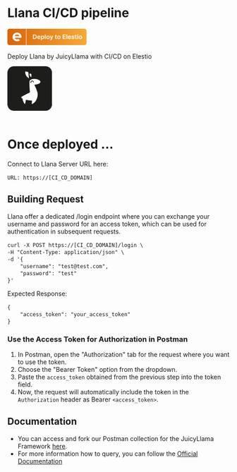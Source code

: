 # Llana CI/CD pipeline

<a href="https://dash.elest.io/deploy?source=cicd&social=dockerCompose&url=https://github.com/elestio-examples/llana"><img src="deploy-on-elestio.png" alt="Deploy on Elest.io" width="180px" /></a>

Deploy Llana by JuicyLlama with CI/CD on Elestio

<img src="llana.png" style='width: 20%;'/>
<br/>
<br/>

# Once deployed ...

Connect to Llana Server URL here:

    URL: https://[CI_CD_DOMAIN]

## Building Request

Llana offer a dedicated /login endpoint where you can exchange your username and password for an access token, which can be used for authentication in subsequent requests.

    curl -X POST https://[CI_CD_DOMAIN]/login \
    -H "Content-Type: application/json" \
    -d '{
        "username": "test@test.com",
        "password": "test"
    }'

Expected Response:

    {
        "access_token": "your_access_token"
    }

### Use the Access Token for Authorization in Postman

1. In Postman, open the "Authorization" tab for the request where you want to use the token.
2. Choose the "Bearer Token" option from the dropdown.
3. Paste the `access_token` obtained from the previous step into the token field.
4. Now, the request will automatically include the token in the `Authorization` header as Bearer `<access_token>`.

## Documentation

- You can access and fork our Postman collection for the JuicyLlama Framework [here](https://www.postman.com/juicyllama/workspace/framework/folder/18538466-e4034b2d-9a3e-42a9-a850-c551d47abfbe).
- For more information how to query, you can follow the [Official Documentation](https://juicyllama.com/tools/llana/endpoints)
